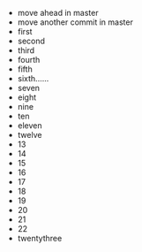 - move ahead in master
- move another commit in master
- first
- second
- third
- fourth
- fifth
- sixth......
- seven
- eight
- nine
- ten
- eleven
- twelve
- 13
- 14
- 15
- 16
- 17
- 18
- 19
- 20
- 21
- 22
- twentythree
